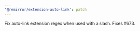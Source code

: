```yaml
---
'@remirror/extension-auto-link': patch
---
```


Fix auto-link extension regex when used with a slash. Fixes #673.
